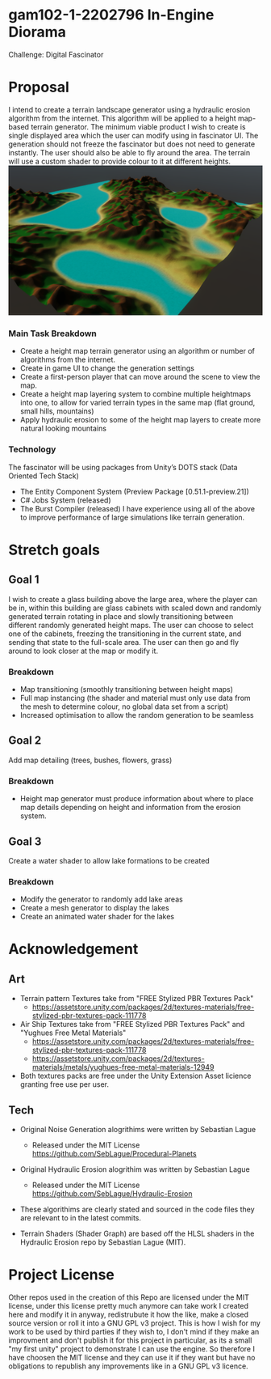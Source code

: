 # gam102-1-2202796 In-Engine Diorama
Challenge: Digital Fascinator
# Proposal
I intend to create a terrain landscape generator using a hydraulic erosion algorithm from the internet. This algorithm will be applied to a height map-based terrain generator.
The minimum viable product I wish to create is single displayed area which the user can modify using in fascinator UI. The generation should not freeze the fascinator but does not need to generate instantly.
The user should also be able to fly around the area.
The terrain will use a custom shader to provide colour to it at different heights.
<br>
![alt text](Images/19thOctober.png) 
<br>
### Main Task Breakdown
-	Create a height map terrain generator using an algorithm or number of algorithms from the internet.
-	Create in game UI to change the generation settings
-	Create a first-person player that can move around the scene to view the map.
-	Create a height map layering system to combine multiple heightmaps into one, to allow for varied terrain types in the same map (flat ground, small hills, mountains)
-	Apply hydraulic erosion to some of the height map layers to create more natural looking mountains
### Technology
The fascinator will be using packages from Unity’s DOTS stack (Data Oriented Tech Stack)
-	The Entity Component System (Preview Package [0.51.1-preview.21])
-	C# Jobs System (released)
-	The Burst Compiler (released)
I have experience using all of the above to improve performance of large simulations like terrain generation.
# Stretch goals
## Goal 1
I wish to create a glass building above the large area, where the player can be in, within this building are glass cabinets with scaled down and randomly generated terrain rotating in place and slowly transitioning between different randomly generated height maps.
The user can choose to select one of the cabinets, freezing the transitioning in the current state, and sending that state to the full-scale area. The user can then go and fly around to look closer at the map or modify it.
### Breakdown
-	Map transitioning (smoothly transitioning between height maps)
-	Full map instancing (the shader and material must only use data from the mesh to determine colour, no global data set from a script)
-	Increased optimisation to allow the random generation to be seamless
## Goal 2
Add map detailing
 (trees, bushes, flowers, grass)
### Breakdown
-	Height map generator must produce information about where to place map details depending on height and information from the erosion system.
## Goal 3
Create a water shader to allow lake formations to be created
### Breakdown
-	Modify the generator to randomly add lake areas
-	Create a mesh generator to display the lakes
-	Create an animated water shader for the lakes

# Acknowledgement
## Art
* Terrain pattern Textures take from "FREE Stylized PBR Textures Pack"
  * https://assetstore.unity.com/packages/2d/textures-materials/free-stylized-pbr-textures-pack-111778
* Air Ship Textures take from "FREE Stylized PBR Textures Pack" and "Yughues Free Metal Materials" 
  * https://assetstore.unity.com/packages/2d/textures-materials/free-stylized-pbr-textures-pack-111778
  * https://assetstore.unity.com/packages/2d/textures-materials/metals/yughues-free-metal-materials-12949
* Both textures packs are free under the Unity Extension Asset licience granting free use per user.
## Tech
* Original Noise Generation alogrithims were written by Sebastian Lague
  * Released under the MIT License https://github.com/SebLague/Procedural-Planets
* Original Hydraulic Erosion alogrithim was written by Sebastian Lague
  * Released under the MIT License https://github.com/SebLague/Hydraulic-Erosion
* These algorithims are clearly stated and sourced in the code files they are relevant to in the latest commits.

* Terrain Shaders (Shader Graph) are based off the HLSL shaders in the Hydraulic Erosion repo by Sebastian Lague (MIT).

# Project License
Other repos used in the creation of this Repo are licensed under the MIT license, under this license pretty much anymore can take work I created here and modify it in anyway, redistrubute it how the like, make a closed source version or roll it into a GNU GPL v3 project.
This is how I wish for my work to be used by third parties if they wish to, I don't mind if they make an improvment and don't publish it for this project in particular, as its a small "my first unity" project to demonstrate I can use the engine. So therefore I have choosen the MIT license and they can use it if they want but have no obligations to republish any improvements like in a GNU GPL v3 licence.
